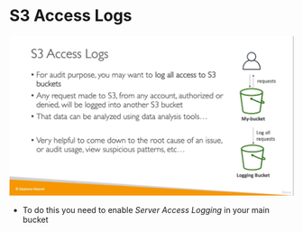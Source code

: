 # S3 Access Logs
![](img/logging.png) 
* To do this you need to enable _Server Access Logging_ in your main bucket